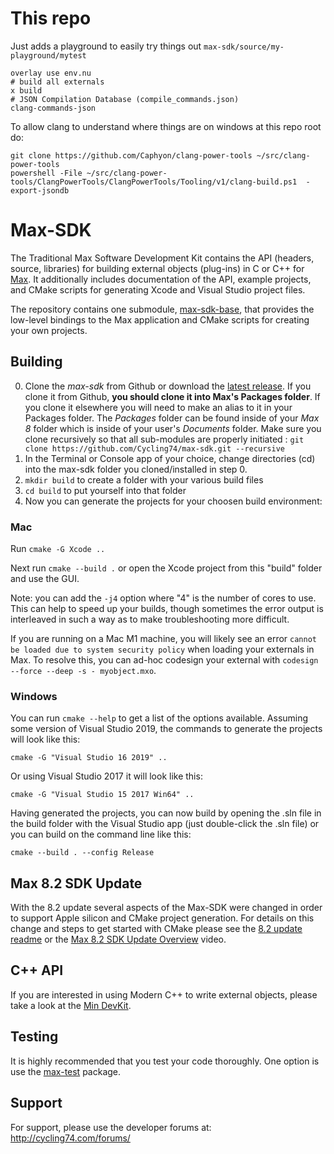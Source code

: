 # This repo

Just adds a playground to easily try things out `max-sdk/source/my-playground/mytest`

```nushell
overlay use env.nu
# build all externals
x build
# JSON Compilation Database (compile_commands.json)
clang-commands-json
```
To allow clang to understand where things are on windows at this repo root do:

```nu
git clone https://github.com/Caphyon/clang-power-tools ~/src/clang-power-tools
powershell -File ~/src/clang-power-tools/ClangPowerTools/ClangPowerTools/Tooling/v1/clang-build.ps1  -export-jsondb
```

# Max-SDK

The Traditional Max Software Development Kit contains the API (headers, source, libraries) for building external objects (plug-ins) in C or C++ for [Max](https://cycling74.com/products/max-features). It additionally includes documentation of the API, example projects, and CMake scripts for generating Xcode and Visual Studio project files.

The repository contains one submodule, [max-sdk-base](https://github.com/Cycling74/max-sdk-base), that provides the low-level bindings to the Max application and CMake scripts for creating your own projects.

## Building

0. Clone the *max-sdk* from Github or download the [latest release](https://github.com/Cycling74/max-sdk/releases/latest). If you clone it from Github, **you should clone it into Max's Packages folder**. If you clone it elsewhere you will need to make an alias to it in your Packages folder.
   The *Packages* folder can be found inside of your *Max 8* folder which is inside of your user's *Documents* folder.
   Make sure you clone recursively so that all sub-modules are properly initiated : `git clone https://github.com/Cycling74/max-sdk.git --recursive`
1. In the Terminal or Console app of your choice, change directories (cd) into the max-sdk folder you cloned/installed in step 0.
2. `mkdir build` to create a folder with your various build files
3. `cd build` to put yourself into that folder
4. Now you can generate the projects for your choosen build environment:

### Mac 

Run `cmake -G Xcode ..`

Next run `cmake --build .` or open the Xcode project from this "build" folder and use the GUI.

Note: you can add the `-j4` option where "4" is the number of cores to use.  This can help to speed up your builds, though sometimes the error output is interleaved in such a way as to make troubleshooting more difficult.

If you are running on a Mac M1 machine, you will likely see an error `cannot be loaded due to system security policy` when loading your externals in Max. To resolve this, you can ad-hoc codesign your external with `codesign --force --deep -s - myobject.mxo`.

### Windows

You can run `cmake --help` to get a list of the options available.  Assuming some version of Visual Studio 2019, the commands to generate the projects will look like this: 

`cmake -G "Visual Studio 16 2019" ..`

Or using Visual Studio 2017 it will look like this:

`cmake -G "Visual Studio 15 2017 Win64" ..`

Having generated the projects, you can now build by opening the .sln file in the build folder with the Visual Studio app (just double-click the .sln file) or you can build on the command line like this:

`cmake --build . --config Release`

## Max 8.2 SDK Update

With the 8.2 update several aspects of the Max-SDK were changed in order to support Apple silicon and CMake project generation. For details on this change and steps to get started with CMake please see the [8.2 update readme](https://github.com/Cycling74/max-sdk/blob/main/README-8.2-update.md) or the [Max 8.2 SDK Update Overview](https://www.youtube.com/watch?v=il5WblTBUgs) video.

## C++ API

If you are interested in using Modern C++ to write external objects, please take a look at the [Min DevKit](https://github.com/Cycling74/min-devkit).

## Testing

It is highly recommended that you test your code thoroughly. One option is use the [max-test](https://github.com/Cycling74/max-test) package.

## Support
 
For support, please use the developer forums at:
http://cycling74.com/forums/
